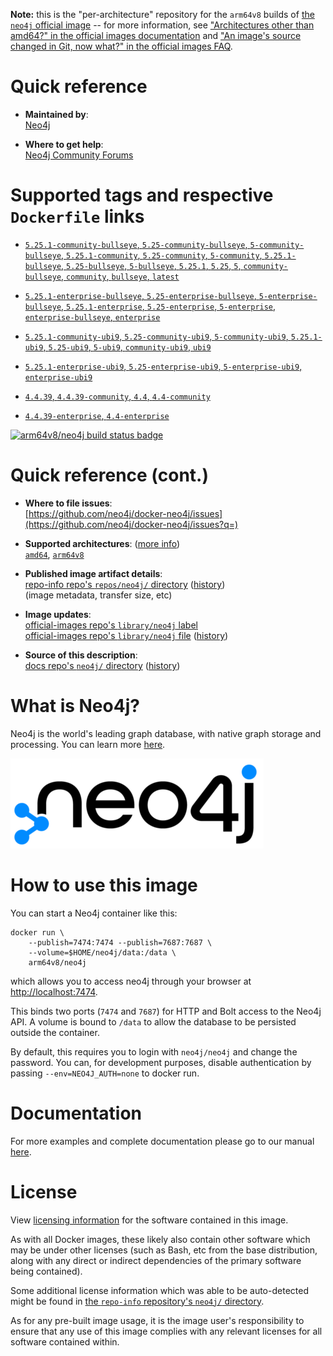 <!--

********************************************************************************

WARNING:

    DO NOT EDIT "neo4j/README.md"

    IT IS AUTO-GENERATED

    (from the other files in "neo4j/" combined with a set of templates)

********************************************************************************

-->

**Note:** this is the "per-architecture" repository for the `arm64v8` builds of [the `neo4j` official image](https://hub.docker.com/_/neo4j) -- for more information, see ["Architectures other than amd64?" in the official images documentation](https://github.com/docker-library/official-images#architectures-other-than-amd64) and ["An image's source changed in Git, now what?" in the official images FAQ](https://github.com/docker-library/faq#an-images-source-changed-in-git-now-what).

# Quick reference

-	**Maintained by**:  
	[Neo4j](https://github.com/neo4j/docker-neo4j)

-	**Where to get help**:  
	[Neo4j Community Forums](https://community.neo4j.com)

# Supported tags and respective `Dockerfile` links

-	[`5.25.1-community-bullseye`, `5.25-community-bullseye`, `5-community-bullseye`, `5.25.1-community`, `5.25-community`, `5-community`, `5.25.1-bullseye`, `5.25-bullseye`, `5-bullseye`, `5.25.1`, `5.25`, `5`, `community-bullseye`, `community`, `bullseye`, `latest`](https://github.com/neo4j/docker-neo4j-publish/blob/c0776401a41452ffbad1160f8b2b474c6c85a2a5/5.25.1/bullseye/community/Dockerfile)

-	[`5.25.1-enterprise-bullseye`, `5.25-enterprise-bullseye`, `5-enterprise-bullseye`, `5.25.1-enterprise`, `5.25-enterprise`, `5-enterprise`, `enterprise-bullseye`, `enterprise`](https://github.com/neo4j/docker-neo4j-publish/blob/c0776401a41452ffbad1160f8b2b474c6c85a2a5/5.25.1/bullseye/enterprise/Dockerfile)

-	[`5.25.1-community-ubi9`, `5.25-community-ubi9`, `5-community-ubi9`, `5.25.1-ubi9`, `5.25-ubi9`, `5-ubi9`, `community-ubi9`, `ubi9`](https://github.com/neo4j/docker-neo4j-publish/blob/c0776401a41452ffbad1160f8b2b474c6c85a2a5/5.25.1/ubi9/community/Dockerfile)

-	[`5.25.1-enterprise-ubi9`, `5.25-enterprise-ubi9`, `5-enterprise-ubi9`, `enterprise-ubi9`](https://github.com/neo4j/docker-neo4j-publish/blob/c0776401a41452ffbad1160f8b2b474c6c85a2a5/5.25.1/ubi9/enterprise/Dockerfile)

-	[`4.4.39`, `4.4.39-community`, `4.4`, `4.4-community`](https://github.com/neo4j/docker-neo4j-publish/blob/e0b93f39e18ba02d3c37677b70fd869070df0515/4.4.39/bullseye/community/Dockerfile)

-	[`4.4.39-enterprise`, `4.4-enterprise`](https://github.com/neo4j/docker-neo4j-publish/blob/e0b93f39e18ba02d3c37677b70fd869070df0515/4.4.39/bullseye/enterprise/Dockerfile)

[![arm64v8/neo4j build status badge](https://img.shields.io/jenkins/s/https/doi-janky.infosiftr.net/job/multiarch/job/arm64v8/job/neo4j.svg?label=arm64v8/neo4j%20%20build%20job)](https://doi-janky.infosiftr.net/job/multiarch/job/arm64v8/job/neo4j/)

# Quick reference (cont.)

-	**Where to file issues**:  
	[https://github.com/neo4j/docker-neo4j/issues](https://github.com/neo4j/docker-neo4j/issues?q=)

-	**Supported architectures**: ([more info](https://github.com/docker-library/official-images#architectures-other-than-amd64))  
	[`amd64`](https://hub.docker.com/r/amd64/neo4j/), [`arm64v8`](https://hub.docker.com/r/arm64v8/neo4j/)

-	**Published image artifact details**:  
	[repo-info repo's `repos/neo4j/` directory](https://github.com/docker-library/repo-info/blob/master/repos/neo4j) ([history](https://github.com/docker-library/repo-info/commits/master/repos/neo4j))  
	(image metadata, transfer size, etc)

-	**Image updates**:  
	[official-images repo's `library/neo4j` label](https://github.com/docker-library/official-images/issues?q=label%3Alibrary%2Fneo4j)  
	[official-images repo's `library/neo4j` file](https://github.com/docker-library/official-images/blob/master/library/neo4j) ([history](https://github.com/docker-library/official-images/commits/master/library/neo4j))

-	**Source of this description**:  
	[docs repo's `neo4j/` directory](https://github.com/docker-library/docs/tree/master/neo4j) ([history](https://github.com/docker-library/docs/commits/master/neo4j))

# What is Neo4j?

Neo4j is the world's leading graph database, with native graph storage and processing. You can learn more [here](http://neo4j.com/developer).

![logo](https://raw.githubusercontent.com/docker-library/docs/56823e63d5b6dd7ddbb9d5d3c4a8947778055d8e/neo4j/logo.png)

# How to use this image

You can start a Neo4j container like this:

```console
docker run \
    --publish=7474:7474 --publish=7687:7687 \
    --volume=$HOME/neo4j/data:/data \
    arm64v8/neo4j
```

which allows you to access neo4j through your browser at [http://localhost:7474](http://localhost:7474).

This binds two ports (`7474` and `7687`) for HTTP and Bolt access to the Neo4j API. A volume is bound to `/data` to allow the database to be persisted outside the container.

By default, this requires you to login with `neo4j/neo4j` and change the password. You can, for development purposes, disable authentication by passing `--env=NEO4J_AUTH=none` to docker run.

# Documentation

For more examples and complete documentation please go to our manual [here](http://neo4j.com/docs/operations-manual/current/deployment/single-instance/docker/).

# License

View [licensing information](https://neo4j.com/licensing) for the software contained in this image.

As with all Docker images, these likely also contain other software which may be under other licenses (such as Bash, etc from the base distribution, along with any direct or indirect dependencies of the primary software being contained).

Some additional license information which was able to be auto-detected might be found in [the `repo-info` repository's `neo4j/` directory](https://github.com/docker-library/repo-info/tree/master/repos/neo4j).

As for any pre-built image usage, it is the image user's responsibility to ensure that any use of this image complies with any relevant licenses for all software contained within.
